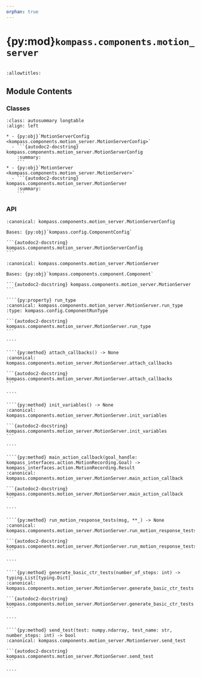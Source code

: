 ```yaml
---
orphan: true
---
```


# {py:mod}`kompass.components.motion_server`

```{py:module} kompass.components.motion_server
```

```{autodoc2-docstring} kompass.components.motion_server
:allowtitles:
```

## Module Contents

### Classes

````{list-table}
:class: autosummary longtable
:align: left

* - {py:obj}`MotionServerConfig <kompass.components.motion_server.MotionServerConfig>`
  - ```{autodoc2-docstring} kompass.components.motion_server.MotionServerConfig
    :summary:
    ```
* - {py:obj}`MotionServer <kompass.components.motion_server.MotionServer>`
  - ```{autodoc2-docstring} kompass.components.motion_server.MotionServer
    :summary:
    ```
````

### API

````{py:class} MotionServerConfig
:canonical: kompass.components.motion_server.MotionServerConfig

Bases: {py:obj}`kompass.config.ComponentConfig`

```{autodoc2-docstring} kompass.components.motion_server.MotionServerConfig
```

````

`````{py:class} MotionServer(*, node_name: str, config: typing.Optional[kompass.components.motion_server.MotionServerConfig] = None, config_file: typing.Optional[str] = None, robot_cmd_topic: typing.Optional[kompass.topic.Topic] = None, robot_odom_topic: typing.Optional[kompass.topic.Topic] = None, callback_group: typing.Optional[rclpy.callback_groups.CallbackGroup] = None, **kwargs)
:canonical: kompass.components.motion_server.MotionServer

Bases: {py:obj}`kompass.components.component.Component`

```{autodoc2-docstring} kompass.components.motion_server.MotionServer
```

````{py:property} run_type
:canonical: kompass.components.motion_server.MotionServer.run_type
:type: kompass.config.ComponentRunType

```{autodoc2-docstring} kompass.components.motion_server.MotionServer.run_type
```

````

````{py:method} attach_callbacks() -> None
:canonical: kompass.components.motion_server.MotionServer.attach_callbacks

```{autodoc2-docstring} kompass.components.motion_server.MotionServer.attach_callbacks
```

````

````{py:method} init_variables() -> None
:canonical: kompass.components.motion_server.MotionServer.init_variables

```{autodoc2-docstring} kompass.components.motion_server.MotionServer.init_variables
```

````

````{py:method} main_action_callback(goal_handle: kompass_interfaces.action.MotionRecording.Goal) -> kompass_interfaces.action.MotionRecording.Result
:canonical: kompass.components.motion_server.MotionServer.main_action_callback

```{autodoc2-docstring} kompass.components.motion_server.MotionServer.main_action_callback
```

````

````{py:method} run_motion_response_tests(msg, **_) -> None
:canonical: kompass.components.motion_server.MotionServer.run_motion_response_tests

```{autodoc2-docstring} kompass.components.motion_server.MotionServer.run_motion_response_tests
```

````

````{py:method} generate_basic_ctr_tests(number_of_steps: int) -> typing.List[typing.Dict]
:canonical: kompass.components.motion_server.MotionServer.generate_basic_ctr_tests

```{autodoc2-docstring} kompass.components.motion_server.MotionServer.generate_basic_ctr_tests
```

````

````{py:method} send_test(test: numpy.ndarray, test_name: str, number_steps: int) -> bool
:canonical: kompass.components.motion_server.MotionServer.send_test

```{autodoc2-docstring} kompass.components.motion_server.MotionServer.send_test
```

````

`````
